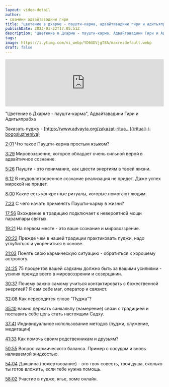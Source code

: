 ```yaml
---
layout: video-detail
author:
- свамини адвайтавадини гири
title: "цветение в дхарме - паушти-карма, адвайтавадини гири и адитьяпрабха"
publishDate: 2023-01-22T17:05:51Z
description: "Цветение в Дхарме - паушти-карма, Адвайтавадини Гири и Адитьяпрабха  Заказать пуджу - [https //www.advayta.org/zakazat-ritua...](/rituali-i-bogosluzheniya)  [2 01](https //www.youtube.com/watch?v=YD6GDVjgT8A&t=121s) Что такое Паушти-карм"
tags: 
image: https://i.ytimg.com/vi_webp/YD6GDVjgT8A/maxresdefault.webp
draft: false
---
```


<iframe width="100%" src="https://www.youtube.com/embed/YD6GDVjgT8A" frameborder="0" allowfullscreen=""></iframe> 

 "Цветение в Дхарме - паушти-карма", Адвайтавадини Гири и Адитьяпрабха

 Заказать пуджу - [https://www.advayta.org/zakazat-ritua...](/rituali-i-bogosluzheniya) 

[2:01](https://www.youtube.com/watch?v=YD6GDVjgT8A&t=121s) Что такое Паушти-карма простым языком?

[3:29](https://www.youtube.com/watch?v=YD6GDVjgT8A&t=209s) Мировоззрение, которое обладает очень сильной верой в адвайтичное сознание.

[5:26](https://www.youtube.com/watch?v=YD6GDVjgT8A&t=326s) Паушти - это понимание, как цвести энергиям в твоей жизни.

[6:12](https://www.youtube.com/watch?v=YD6GDVjgT8A&t=372s) В неудовлетворенное сознание реализация не придет. Даже успех мирской не придет.

[8:00](https://www.youtube.com/watch?v=YD6GDVjgT8A&t=480s) Какие есть конкретные ритуалы, которые помогают людям.

[7:23](https://www.youtube.com/watch?v=YD6GDVjgT8A&t=443s) С чего начать применять Паушти-карму в жизни?

[17:56](https://www.youtube.com/watch?v=YD6GDVjgT8A&t=1076s) Вхождение в традицию подключает к невероятной мощи парампары святых.

[19:21](https://www.youtube.com/watch?v=YD6GDVjgT8A&t=1161s) На первом месте - это ваше сознание и мировоззрение.

[20:22](https://www.youtube.com/watch?v=YD6GDVjgT8A&t=1222s) Прежде чем в нашей традиции практиковать пуджи, надо углубиться и укорениться в основе.

[21:03](https://www.youtube.com/watch?v=YD6GDVjgT8A&t=1263s) Понять свою кармическую ситуацию - обратиться к хорошему астрологу.

[24:25](https://www.youtube.com/watch?v=YD6GDVjgT8A&t=1465s) 75 процентов вашей садханы должно быть за вашими усилиями - усилия прежде всего в мировоззрении и созерцании.

[30:37](https://www.youtube.com/watch?v=YD6GDVjgT8A&t=1837s) Почему важно самому учиться контактировать с божественной энергией? Я сам себе маг, оператор и связист.

[32:08](https://www.youtube.com/watch?v=YD6GDVjgT8A&t=1928s) Как переводится слово "Пуджа"?

[35:10](https://www.youtube.com/watch?v=YD6GDVjgT8A&t=2110s) важно держать санкальпу (намерение) связи с традицией и поставить себе цель стать настоящим Садху.

[37:41](https://www.youtube.com/watch?v=YD6GDVjgT8A&t=2261s) Индивидуальное использование методов (пуджи, служение, медитации)

[41:33](https://www.youtube.com/watch?v=YD6GDVjgT8A&t=2493s) Как помочь своим родственникам и друзьям?

[50:55](https://www.youtube.com/watch?v=YD6GDVjgT8A&t=3055s) Вопрос кармического баланса. Пример с сосудом и вновь наливаемой жидкостью.

[54:04](https://www.youtube.com/watch?v=YD6GDVjgT8A&t=3244s) Дакшина (пожертвование) - это твоя совесть, твоя душа, сколько ты готов вложить, если тебе нужна помощь.

[58:02](https://www.youtube.com/watch?v=YD6GDVjgT8A&t=3482s) Участие в пудже, ягье, хоме онлайн.  

  

 